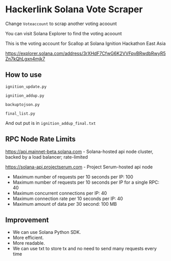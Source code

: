 # Hackerlink Solana Vote Scraper

Change `Voteaccount` to scrap another voting acoount

You can visit Solana Explorer to find the voting acoount

This is the voting account for Scallop at Solana Ignition Hackathon East Asia 

https://explorer.solana.com/address/3rXHdF7CfwG6K2VVFpvBRwdbRwyR5Zn7kQhLgxn4mjk7

## How to use

`ignition_update.py`

`ignition_addup.py`

`backuptojson.py`

`final_list.py`

And out put is in `ignition_addup_final.txt`

## RPC Node Rate Limits

https://api.mainnet-beta.solana.com - Solana-hosted api node cluster, backed by a load balancer; rate-limited

https://solana-api.projectserum.com - Project Serum-hosted api node

 - Maximum number of requests per 10 seconds per IP: 100
 - Maximum number of requests per 10 seconds per IP for a single RPC: 40
 - Maximum concurrent connections per IP: 40
 - Maximum connection rate per 10 seconds per IP: 40
 - Maximum amount of data per 30 second: 100 MB

## Improvement

 - We can use Solana Python SDK.
 - More efficient.
 - More readable.
 - We can use txt to store tx and no need to send many requests every time
